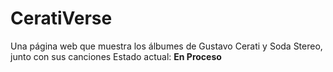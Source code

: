 # CeratiVerse
Una página web que muestra los álbumes de Gustavo Cerati y Soda Stereo, junto con sus canciones
Estado actual: **En Proceso**
